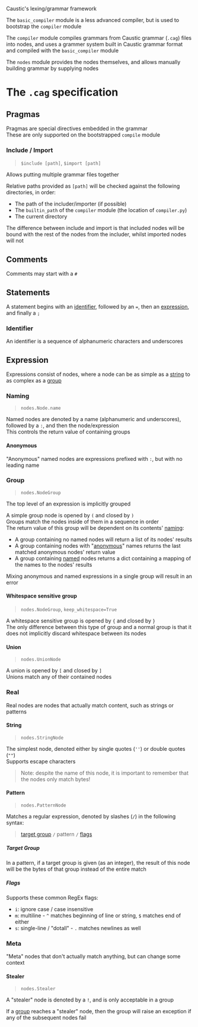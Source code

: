 Caustic's lexing/grammar framework

The `basic_compiler` module is a less advanced compiler, but is used to
bootstrap the `compiler` module

The `compiler` module compiles grammars from Caustic grammar (`.cag`) files into nodes,
and uses a grammer system built in Caustic grammar format and compiled with the `basic_compiler` module

The `nodes` module provides the nodes themselves, and allows manually building grammar by
supplying nodes

# The `.cag` specification

## Pragmas
Pragmas are special directives embedded in the grammar  
These are only supported on the bootstrapped `compile` module

### Include / Import
> `$include [path]`, `$import [path]`

Allows putting multiple grammar files together

Relative paths provided as `[path]` will be checked against the following
directories, in order:
- The path of the includer/importer (if possible)
- The `builtin_path` of the `compiler` module (the location of `compiler.py`)
- The current directory

The difference between include and import is that included nodes will be bound
with the rest of the nodes from the includer, whilst imported nodes will not

## Comments
Comments may start with a `#`

## Statements
A statement begins with an [identifier](#identifier), followed by an `=`,
then an [expression](#expression), and finally a `;`

### Identifier
An identifier is a sequence of alphanumeric characters and underscores

## Expression
Expressions consist of nodes, where a node can be as simple as a [string](#string) to as complex as a [group](#group)

### Naming
> `nodes.Node.name`

Named nodes are denoted by a name (alphanumeric and underscores), followed
by a `:`, and then the node/expression  
This controls the return value of containing groups

#### Anonymous
"Anonymous" named nodes are expressions prefixed with `:`, but with
no leading name

### Group
> `nodes.NodeGroup`

The top level of an expression is implicitly grouped

A simple group node is opened by `(` and closed by `)`  
Groups match the nodes inside of them in a sequence in order  
The return value of this group will be dependent on its contents' [naming](#naming):

- A group containing no named nodes will return a list of its nodes' results
- A group containing nodes with "[anonymous](#anonymous)" names returns the last matched anonymous nodes' return value
- A group containing [named](#naming) nodes returns a dict containing a mapping of the names to the nodes' results

Mixing anonymous and named expressions in a single group will result in an error

#### Whitespace sensitive group
> `nodes.NodeGroup`, `keep_whitespace=True`

A whitespace sensitive group is opened by `{` and closed by `}`  
The only difference between this type of group and a normal group is that it does not implicitly
discard whitespace between its nodes

#### Union
> `nodes.UnionNode`

A union is opened by `[` and closed by `]`  
Unions match any of their contained nodes

### Real
Real nodes are nodes that actually match content, such as strings or patterns

#### String
> `nodes.StringNode`

The simplest node, denoted either by single quotes (`''`) or double quotes (`""`)  
Supports escape characters

> Note: despite the name of this node, it is important to remember that the nodes only match bytes!

#### Pattern
> `nodes.PatternNode`

Matches a regular expression, denoted by slashes (`/`) in the following syntax:  
> [target group](#target-group) `/` pattern `/` [flags](#flags)

##### Target Group
In a pattern, if a target group is given (as an integer), the result of this
node will be the bytes of that group instead of the entire match

##### Flags
Supports these common RegEx flags:
- `i`: ignore case / case insensitive
- `m`: multiline - `^` matches beginning of line or string, `$` matches end of either
- `s`: single-line / "dotall" - `.` matches newlines as well

### Meta
"Meta" nodes that don't actually match anything, but can change some context

#### Stealer
> `nodes.Stealer`

A "stealer" node is denoted by a `!`, and is only acceptable in a group

If a [group](#group) reaches a "stealer" node, then the group will raise an exception
if any of the subsequent nodes fail
